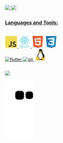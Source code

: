
<div style="display: inline_block">
  <a href="https://github.com/feasantos">
    <img height="165em" src="https://github-readme-stats.vercel.app/api?username=feasantos&show_icons=true&theme=city_lights&include_all_commits=true&count_private=true"/>
    <img height="165em" src="https://github-readme-stats.vercel.app/api/top-langs/?username=feasantos&layout=compact&langs_count=16&theme=city_lights&count_private=true"/>
</div>
  
  
##
<h3 align="left">Languages and Tools:</h3> 
<div style="display: inline_block"><br>
<img aligns="center" alt="CSS" height="40" width="40" src="https://raw.githubusercontent.com/devicons/devicon/master/icons/javascript/javascript-original.svg">
<a href="https://reactjs.org/" target="_blank"> <img src="https://raw.githubusercontent.com/devicons/devicon/master/icons/react/react-original-wordmark.svg" alt="react" width="40" height="40"/> </a> 
<img aligns="center" alt="HTML" height="40" width="40" src="https://raw.githubusercontent.com/devicons/devicon/master/icons/html5/html5-original.svg">
<img aligns="center" alt="CSS" height="40" width="40" src="https://raw.githubusercontent.com/devicons/devicon/master/icons/css3/css3-original.svg">

</div>
<a href="https://flutter.dev" target="_blank"> <img src="https://www.vectorlogo.zone/logos/flutterio/flutterio-icon.svg" alt="flutter" width="40" height="40"/> </a>
<a href="https://git-scm.com/" target="_blank"> <img src="https://www.vectorlogo.zone/logos/git-scm/git-scm-icon.svg" alt="git" width="40" height="40"/> </a> 
<a href="https://www.linux.org/" target="_blank"> <img src="https://raw.githubusercontent.com/devicons/devicon/master/icons/linux/linux-original.svg" alt="linux" width="40" height="40"/> </a>   
  
##
  
  <div> 
  
  <a href="https://www.linkedin.com/in/feasantos/)" target="_blank"><img src="https://img.shields.io/badge/-LinkedIn-%230077B5?style=for-the-badge&logo=linkedin&logoColor=white" target="_blank"></a> 
    

![Snake animation](https://github.com/rafaballerini/rafaballerini/blob/output/github-contribution-grid-snake.svg)
 
</div>
